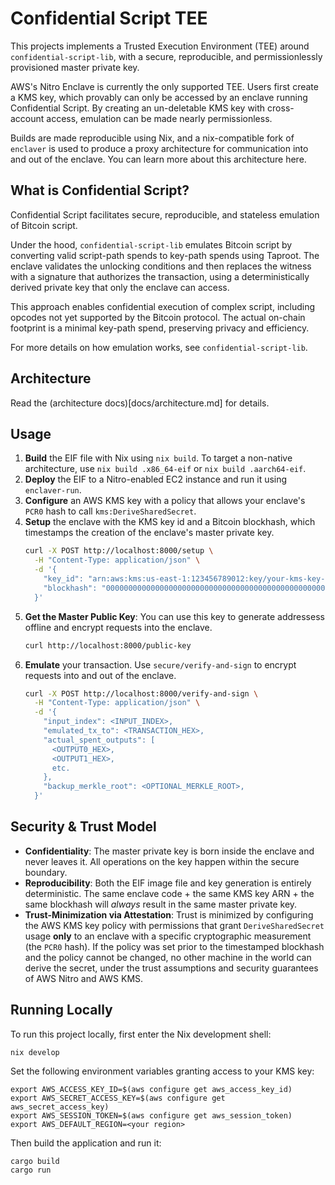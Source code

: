 # Confidential Script TEE

This projects implements a Trusted Execution Environment (TEE) around `confidential-script-lib`, with a secure, reproducible, and permissionlessly provisioned master private key.

AWS's Nitro Enclave is currently the only supported TEE. Users first create a KMS key, which provably can only be accessed by an enclave running Confidential Script. By creating an un-deletable KMS key with cross-account access, emulation can be made nearly permissionless.

Builds are made reproducible using Nix, and a nix-compatible fork of `enclaver` is used to produce a proxy architecture for communication into and out of the enclave. You can learn more about this architecture here.

## What is Confidential Script?

Confidential Script facilitates secure, reproducible, and stateless emulation of Bitcoin script.

Under the hood, `confidential-script-lib` emulates Bitcoin script by converting valid script-path spends to key-path spends using Taproot. The enclave validates the unlocking conditions and then replaces the witness with a signature that authorizes the transaction, using a deterministically derived private key that only the enclave can access.

This approach enables confidential execution of complex script, including opcodes not yet supported by the Bitcoin protocol. The actual on-chain footprint is a minimal key-path spend, preserving privacy and efficiency.

For more details on how emulation works, see `confidential-script-lib`.

## Architecture

Read the (architecture docs)[docs/architecture.md] for details.

## Usage

1.  **Build** the EIF file with Nix using `nix build`. To target a non-native architecture, use `nix build .x86_64-eif` or `nix build .aarch64-eif`.
2.  **Deploy** the EIF to a Nitro-enabled EC2 instance and run it using `enclaver-run`.
3.  **Configure** an AWS KMS key with a policy that allows your enclave's `PCR0` hash to call `kms:DeriveSharedSecret`.
4.  **Setup** the enclave with the KMS key id and a Bitcoin blockhash, which timestamps the creation of the enclave's master private key.
    ```bash
    curl -X POST http://localhost:8000/setup \
      -H "Content-Type: application/json" \
      -d '{
        "key_id": "arn:aws:kms:us-east-1:123456789012:key/your-kms-key-id"
        "blockhash": "0000000000000000000000000000000000000000000000000000000000000000"
      }'
    ```
5.  **Get the Master Public Key**: You can use this key to generate addressess offline and encrypt requests into the enclave.
    ```bash
    curl http://localhost:8000/public-key
    ```
6. **Emulate** your transaction. Use `secure/verify-and-sign` to encrypt requests into and out of the enclave. 
    ```bash
    curl -X POST http://localhost:8000/verify-and-sign \
      -H "Content-Type: application/json" \
      -d '{
        "input_index": <INPUT_INDEX>,
        "emulated_tx_to": <TRANSACTION_HEX>,
        "actual_spent_outputs": [
          <OUTPUT0_HEX>,
          <OUTPUT1_HEX>,
          etc.
        },
        "backup_merkle_root": <OPTIONAL_MERKLE_ROOT>,
      }'
    ```

## Security & Trust Model

*   **Confidentiality**: The master private key is born inside the enclave and never leaves it. All operations on the key happen within the secure boundary.
*   **Reproducibility**: Both the EIF image file and key generation is entirely deterministic. The same enclave code + the same KMS key ARN + the same blockhash will *always* result in the same master private key.
*   **Trust-Minimization via Attestation**: Trust is minimized by configuring the AWS KMS key policy with permissions that grant `DeriveSharedSecret` usage **only** to an enclave with a specific cryptographic measurement (the `PCR0` hash). If the policy was set prior to the timestamped blockhash and the policy cannot be changed, no other machine in the world can derive the secret, under the trust assumptions and security guarantees of AWS Nitro and AWS KMS.

## Running Locally

To run this project locally, first enter the Nix development shell:

```
nix develop
```

Set the following environment variables granting access to your KMS key:
```
export AWS_ACCESS_KEY_ID=$(aws configure get aws_access_key_id)
export AWS_SECRET_ACCESS_KEY=$(aws configure get aws_secret_access_key)
export AWS_SESSION_TOKEN=$(aws configure get aws_session_token)
export AWS_DEFAULT_REGION=<your region>
```

Then build the application and run it:
```
cargo build
cargo run
```